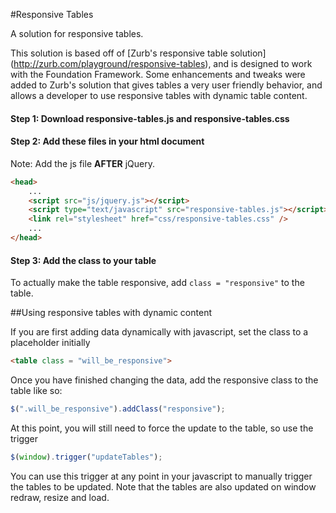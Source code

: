 #Responsive Tables

A solution for responsive tables.

This solution is based off of [Zurb's responsive table solution] (http://zurb.com/playground/responsive-tables), and is designed to work with the Foundation Framework. Some enhancements and tweaks were added to Zurb's solution that gives tables a very user friendly behavior, and allows a developer to use responsive tables with dynamic table content. 

#### Step 1: Download responsive-tables.js and responsive-tables.css

#### Step 2: Add these files in your html document
Note: Add the js file **AFTER** jQuery.

````html
<head>
    ...
    <script src="js/jquery.js"></script>
    <script type="text/javascript" src="responsive-tables.js"></script>
    <link rel="stylesheet" href="css/responsive-tables.css" />
    ...
</head>
````
#### Step 3: Add the class to your table
To actually make the table responsive, add ```` class = "responsive" ```` to the table. 

##Using responsive tables with dynamic content

If you are first adding data dynamically with javascript, set the class to a placeholder initially

````html 
<table class = "will_be_responsive">
````

Once you have finished changing the data, add the responsive class to the table like so: 

````js 
$(".will_be_responsive").addClass("responsive"); 
```` 

At this point, you will still need to force the update to the table, so use the trigger 

````js 
$(window).trigger("updateTables"); 
```` 

You can use this trigger at any point in your javascript to manually trigger the tables to be updated. Note that the tables are also updated on window redraw, resize and load.
